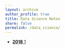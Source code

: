 ```yaml
---
layout: archive
author_profile: true
title: Data Science Notes
share: false
permalink: /data_science/
---
```



<ul class="taxonomy__index">
    <li>
      <a href="#2018">
        <strong>2018</strong> <span class="taxonomy__count">1</span>
      </a>
    </li>
</ul>
